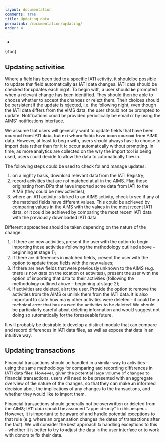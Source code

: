 ```yaml
---
layout: documentation
comments: true
title: Updating data
permalink: /documentation/updating/
order: 4
---
```


* 
{:toc}

## Updating activities

Where a field has been tied to a specific IATI activity, it should be possible to update that field automatically as IATI data changes. IATI data should be checked for updates each night. To begin with, a user should be prompted when a relevant change has been identified. They should then be able to choose whether to accept the changes or reject them. Their choices should be persistent if the update is rejected, i.e. the following night, even though the IATI data differs from the AIMS data, the user should not be prompted to update. Notifications could be provided periodically be email or by using the AIMS' notifications interface.

We assume that users will generally want to update fields that have been sourced from IATI data, but not where fields have been sourced from AIMS data. However, at least to begin with, users should always have to choose to import data rather than for it to occur automatically without prompting. In time, as more analytics are collected on the way the import tool is being used, users could decide to allow the data to automatically flow in.

The following steps could be used to check for and manage updates:

1. on a nightly basis, download relevant data from the IATI Registry;
2. record activities that are not matched at all in the AIMS. Flag those originating from DPs that have imported some data from IATI to the AIMS (they could be new activities);
3. where an IATI activity is linked to an AIMS activity, check to see if any of the matched fields have different values. This could be achieved by comparing values in the AIMS with the values in the most recent IATI data, or it could be achieved by comparing the most recent IATI data with the previously downloaded IATI data.

Different approaches should be taken depending on the nature of the change:

1. if there are new activities, present the user with the option to begin importing those activities (following the methodology outlined above – beginning at stage 1);
2. if there are differences in matched fields, present the user with the option to update those fields with the new values;
3. if there are new fields that were previously unknown to the AIMS (e.g. there is now data on the location of activities), present the user with the option of importing that data to their activities (following the methodology outlined above – beginning at stage 2);
4. if activities are deleted, alert the user. Provide the option to remove the activities from the AIMS or unlink them from the IATI data. It is also important to state how many other activities were deleted – it could be a technical error that has caused the activities to be deleted. We should be particularly careful about deleting information and would suggest not doing so automatically for the foreseeable future.
 
It will probably be desirable to develop a distinct module that can compare and record differences in IATI data files, as well as expose that data in an intuitive way.

## Updating transactions

Financial transactions should be handled in a similar way to activities – using the same methodology for comparing and recording differences in IATI data files. However, given the potential large volume of changes to financial transactions, users will need to be presented with an aggregate overview of the nature of the changes, so that they can make an informed decision about the implications of any changes to the transactions, and whether they would like to import them.

Financial transactions should generally not be overwritten or deleted from the AIMS; IATI data should be assumed "append-only" in this respect. However, it is important to be aware of and handle potential exceptions to that rule (e.g. where an organisation changes the dates of transactions after the fact). We will consider the best approach to handling exceptions to this – whether it is better to try to adjust the data in the user interface or to work with donors to fix their data.
